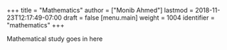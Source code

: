 +++
title = "Mathematics"
author = ["Monib Ahmed"]
lastmod = 2018-11-23T12:17:49-07:00
draft = false
[menu.main]
  weight = 1004
  identifier = "mathematics"
+++

Mathematical study goes in here
